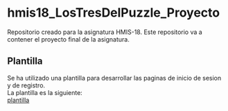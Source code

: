 # hmis18_LosTresDelPuzzle_Proyecto
Repositorio creado para la asignatura HMIS-18. Este repositorio va a contener el proyecto final de la asignatura.

## Plantilla
Se ha utilizado una plantilla para desarrollar las paginas de inicio de sesion y de registro.  
La plantilla es la siguiente:   
[plantilla](https://codepen.io/anon/pen/PexmEj)

